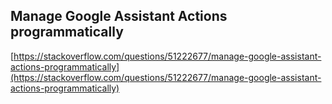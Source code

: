 ## Manage Google Assistant Actions programmatically
  
  [https://stackoverflow.com/questions/51222677/manage-google-assistant-actions-programmatically](https://stackoverflow.com/questions/51222677/manage-google-assistant-actions-programmatically)